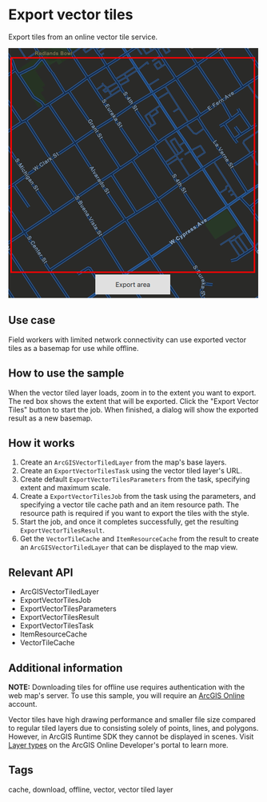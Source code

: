 # Export vector tiles

Export tiles from an online vector tile service.

![](screenshot.png)

## Use case

Field workers with limited network connectivity can use exported vector tiles as a basemap for use while offline.

## How to use the sample

When the vector tiled layer loads, zoom in to the extent you want to export. The red box shows the extent that will be exported. Click the "Export Vector Tiles" button to start the job. When finished, a dialog will show the exported result as a new basemap.

## How it works

1. Create an `ArcGISVectorTiledLayer` from the map's base layers.
2. Create an `ExportVectorTilesTask` using the vector tiled layer's URL.
3. Create default `ExportVectorTilesParameters` from the task, specifying extent and maximum scale.
4. Create a `ExportVectorTilesJob` from the task using the parameters, and specifying a vector tile cache path and an item resource path. The resource path is required if you want to export the tiles with the style.
5. Start the job, and once it completes successfully, get the resulting `ExportVectorTilesResult`.
6. Get the `VectorTileCache` and `ItemResourceCache` from the result to create an `ArcGISVectorTiledLayer` that can be displayed to the map view.

## Relevant API

* ArcGISVectorTiledLayer
* ExportVectorTilesJob
* ExportVectorTilesParameters
* ExportVectorTilesResult
* ExportVectorTilesTask
* ItemResourceCache
* VectorTileCache

## Additional information

**NOTE:** Downloading tiles for offline use requires authentication with the web map's server. To use this sample, you will require an [ArcGIS Online](https://www.arcgis.com/) account.

Vector tiles have high drawing performance and smaller file size compared to regular tiled layers due to consisting solely of points, lines, and polygons. However, in ArcGIS Runtime SDK they cannot be displayed in scenes. Visit [Layer types](https://developers.arcgis.com/qt/layers/layer-types/) on the ArcGIS Online Developer's portal to learn more.

## Tags

cache, download, offline, vector, vector tiled layer
